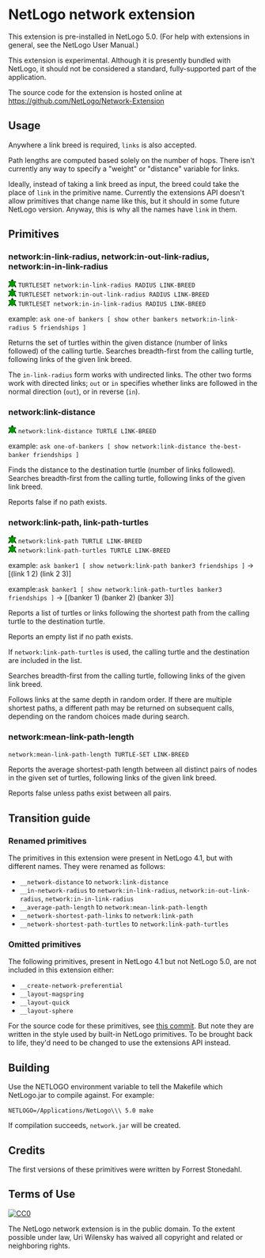 # NetLogo network extension

This extension is pre-installed in NetLogo 5.0. (For help with extensions in general, see the NetLogo User Manual.)

This extension is experimental.  Although it is presently bundled with NetLogo, it should not be considered a standard, fully-supported part of the application.

The source code for the extension is hosted online at
https://github.com/NetLogo/Network-Extension

## Usage

Anywhere a link breed is required, `links` is also accepted.

Path lengths are computed based solely on the number of hops.  There
isn't currently any way to specify a "weight" or "distance" variable
for links.

Ideally, instead of taking a link breed as input, the breed could take
the place of `link` in the primitive name.  Currently the extensions
API doesn't allow primitives that change name like this, but it should
in some future NetLogo version.  Anyway, this is why all the names
have `link` in them.

## Primitives

### network:in-link-radius, network:in-out-link-radius, network:in-in-link-radius

![turtle](https://github.com/NetLogo/Network-Extension/raw/master/turtle.gif) `TURTLESET network:in-link-radius RADIUS LINK-BREED`  
![turtle](https://github.com/NetLogo/Network-Extension/raw/master/turtle.gif) `TURTLESET network:in-out-link-radius RADIUS LINK-BREED`  
![turtle](https://github.com/NetLogo/Network-Extension/raw/master/turtle.gif) `TURTLESET network:in-in-link-radius RADIUS LINK-BREED`

example: `ask one-of bankers [ show other bankers network:in-link-radius 5 friendships ]`

Returns the set of turtles within the given distance (number of links followed)
of the calling turtle.
Searches breadth-first from the calling turtle,
following links of the given link breed.

The `in-link-radius` form works with undirected links.  The other two
forms work with directed links; `out` or `in` specifies whether links
are followed in the normal direction (`out`), or in reverse (`in`).

### network:link-distance

![turtle](https://github.com/NetLogo/Network-Extension/raw/master/turtle.gif) `network:link-distance TURTLE LINK-BREED`

example: `ask one-of-bankers [ show network:link-distance the-best-banker friendships ]`

Finds the distance to the destination turtle (number of links followed).
Searches breadth-first from the calling turtle,
following links of the given link breed.

Reports false if no path exists.

### network:link-path, link-path-turtles

![turtle](https://github.com/NetLogo/Network-Extension/raw/master/turtle.gif) `network:link-path TURTLE LINK-BREED`  
![turtle](https://github.com/NetLogo/Network-Extension/raw/master/turtle.gif) `network:link-path-turtles TURTLE LINK-BREED`

example: `ask banker1 [ show network:link-path banker3 friendships ]`
->   [(link 1 2) (link 2 3)]

example:`ask banker1 [ show network:link-path-turtles banker3 friendships ]`
->   [(banker 1) (banker 2) (banker 3)]
 
Reports a list of turtles or links following the shortest path from the calling
turtle to the destination turtle.

Reports an empty list if no path exists.

If `network:link-path-turtles` is used, the calling turtle and the
destination are included in the list.

Searches breadth-first from the calling turtle,
following links of the given link breed.

Follows links at the same depth in random order.  If there are
multiple shortest paths, a different path may be returned on
subsequent calls, depending on the random choices made during search.

### network:mean-link-path-length

`network:mean-link-path-length TURTLE-SET LINK-BREED`

Reports the average shortest-path length between all distinct pairs of
nodes in the given set of turtles, following links of the given link
breed.

Reports false unless paths exist between all pairs.

## Transition guide

### Renamed primitives

The primitives in this extension were present in NetLogo 4.1, but with different names.
They were renamed as follows:

* `__network-distance` to `network:link-distance`
* `__in-network-radius` to `network:in-link-radius`, `network:in-out-link-radius`, `network:in-in-link-radius`
* `__average-path-length` to `network:mean-link-path-length`
* `__network-shortest-path-links` to `network:link-path`
* `__network-shortest-path-turtles` to `network:link-path-turtles`

### Omitted primitives

The following primitives, present in NetLogo 4.1 but not NetLogo 5.0, are not included in this extension either:

* `__create-network-preferential`
* `__layout-magspring`
* `__layout-quick`
* `__layout-sphere`

For the source code for these primitives, see [this commit](https://github.com/NetLogo/Network-Extension/commit/eea275e20b5c2a76fc76b8b7642d2a5e7df0a1e4).  But note they are written in the style used by built-in NetLogo primitives. To be brought back to life, they'd need to be changed to use the extensions API instead.

## Building

Use the NETLOGO environment variable to tell the Makefile which NetLogo.jar to compile against.  For example:

    NETLOGO=/Applications/NetLogo\\\ 5.0 make

If compilation succeeds, `network.jar` will be created.

## Credits

The first versions of these primitives were written by Forrest Stonedahl.

## Terms of Use

[![CC0](http://i.creativecommons.org/p/zero/1.0/88x31.png)](http://creativecommons.org/publicdomain/zero/1.0/)

The NetLogo network extension is in the public domain.  To the extent possible under law, Uri Wilensky has waived all copyright and related or neighboring rights.
